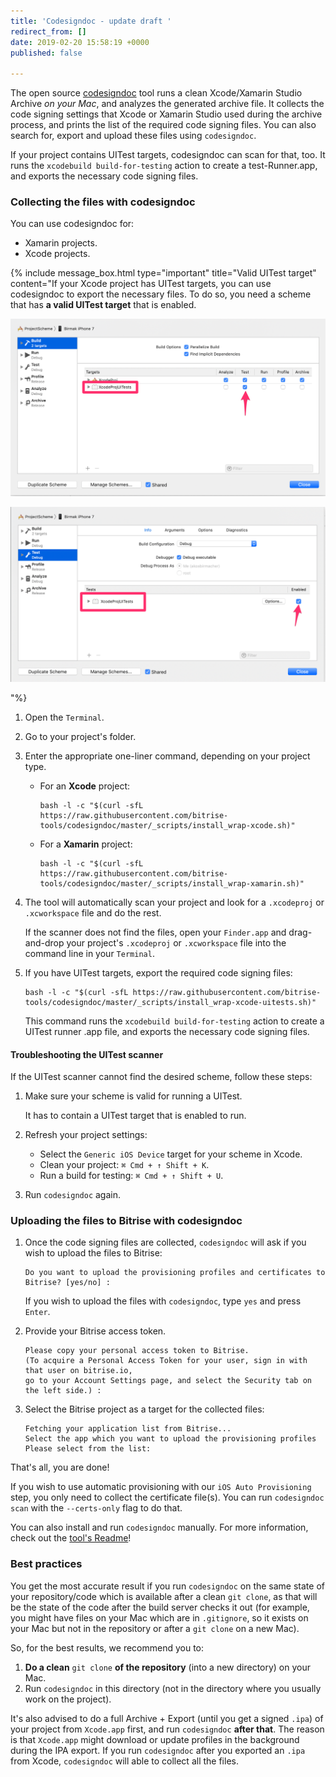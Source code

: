 ```yaml
---
title: 'Codesigndoc - update draft '
redirect_from: []
date: 2019-02-20 15:58:19 +0000
published: false

---
```

The open source [codesigndoc](https://github.com/bitrise-tools/codesigndoc) tool runs a clean Xcode/Xamarin Studio Archive _on your Mac_, and analyzes the generated archive file. It collects the code signing settings that Xcode or Xamarin Studio used during the archive process, and prints the list of the required code signing files. You can also search for, export and upload these files using `codesigndoc`.

If your project contains UITest targets, codesigndoc can scan for that, too. It runs the `xcodebuild build-for-testing` action to create a test-Runner.app, and exports the necessary code signing files.

### Collecting the files with codesigndoc

You can use codesigndoc for:

* Xamarin projects.
* Xcode projects.

{% include message_box.html type="important" title="Valid UITest target" content="If your Xcode project has UITest targets, you can use codesigndoc to export the necessary files. To do so, you need a scheme that has **a valid UITest target** that is enabled.

![](/img/uitest-target.png)

![](/img/uitest-target-enabled.png)

"%}

1. Open the `Terminal`.
2. Go to your project's folder.
3. Enter the appropriate one-liner command, depending on your project type.
   * For an **Xcode** project:

         bash -l -c "$(curl -sfL https://raw.githubusercontent.com/bitrise-tools/codesigndoc/master/_scripts/install_wrap-xcode.sh)"
   * For a **Xamarin** project:

         bash -l -c "$(curl -sfL https://raw.githubusercontent.com/bitrise-tools/codesigndoc/master/_scripts/install_wrap-xamarin.sh)"
4. The tool will automatically scan your project and look for a `.xcodeproj` or `.xcworkspace` file and do the rest.

   If the scanner does not find the files, open your `Finder.app` and drag-and-drop your project's `.xcodeproj` or `.xcworkspace` file into the command line in your `Terminal`.
5. If you have UITest targets, export the required code signing files:
   ```
   bash -l -c "$(curl -sfL https://raw.githubusercontent.com/bitrise-tools/codesigndoc/master/_scripts/install_wrap-xcode-uitests.sh)"
   ```
   This command runs the `xcodebuild build-for-testing` action to create a UITest runner .app file, and exports the necessary code signing files.

#### Troubleshooting the UITest scanner

If the UITest scanner cannot find the desired scheme, follow these steps:

1. Make sure your scheme is valid for running a UITest.

   It has to contain a UITest target that is enabled to run.
2. Refresh your project settings:
   * Select the `Generic iOS Device` target for your scheme in Xcode.
   * Clean your project: `⌘ Cmd + ↑ Shift + K`.
   * Run a build for testing: `⌘ Cmd + ↑ Shift + U`.
3. Run `codesigndoc` again.

### Uploading the files to Bitrise with codesigndoc

1. Once the code signing files are collected, `codesigndoc` will ask if you wish to upload the files to Bitrise:

       Do you want to upload the provisioning profiles and certificates to Bitrise? [yes/no] :

   If you wish to upload the files with `codesigndoc`, type `yes` and press `Enter`.
2. Provide your Bitrise access token.

       Please copy your personal access token to Bitrise.
       (To acquire a Personal Access Token for your user, sign in with that user on bitrise.io,
       go to your Account Settings page, and select the Security tab on the left side.) :
3. Select the Bitrise project as a target for the collected files:

       Fetching your application list from Bitrise...
       Select the app which you want to upload the provisioning profiles
       Please select from the list:

That's all, you are done!

If you wish to use automatic provisioning with our `iOS Auto Provisioning` step, you only need to collect the certificate file(s). You can run `codesigndoc scan` with the `--certs-only` flag to do that.

You can also install and run `codesigndoc` manually. For more information, check out the [tool's Readme](https://github.com/bitrise-tools/codesigndoc)!

### Best practices

You get the most accurate result if you run `codesigndoc` on the same state of your repository/code which is available after a clean `git clone`, as that will be the state of the code after the build server checks it out (for example, you might have files on your Mac which are in `.gitignore`, so it exists on your Mac but not in the repository or after a `git clone` on a new Mac).

So, for the best results, we recommend you to:

1. **Do a clean** `git clone` **of the repository** (into a new directory) on your Mac.
2. Run `codesigndoc` in this directory (not in the directory where you usually work on the project).

It's also advised to do a full Archive + Export (until you get a signed `.ipa`) of your project from `Xcode.app` first, and run `codesigndoc` **after that**. The reason is that `Xcode.app` might download or update profiles in the background during the IPA export. If you run `codesigndoc` after you exported an `.ipa` from Xcode, `codesigndoc` will able to collect all the files.